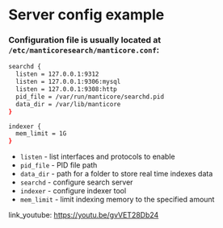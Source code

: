 # Server config example

### Configuration file is usually located at `/etc/manticoresearch/manticore.conf`:

```bash
searchd {
  listen = 127.0.0.1:9312
  listen = 127.0.0.1:9306:mysql
  listen = 127.0.0.1:9308:http
  pid_file = /var/run/manticore/searchd.pid
  data_dir = /var/lib/manticore
}

indexer {
  mem_limit = 1G
}
```

- `listen` - list interfaces and protocols to enable
- `pid_file` - PID file path
- `data_dir` - path for a folder to store real time indexes data
- `searchd` - configure search server
- `indexer` - configure indexer tool
- `mem_limit` - limit indexing memory to the specified amount


link_youtube: https://youtu.be/gvVET28Db24
